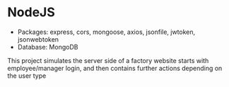 # NodeJS


* Packages: express, cors, mongoose, axios, jsonfile, jwtoken,   jsonwebtoken  
* Database: MongoDB

This project simulates the server side of a factory website
starts with employee/manager login,
and then contains further actions depending on the user type
